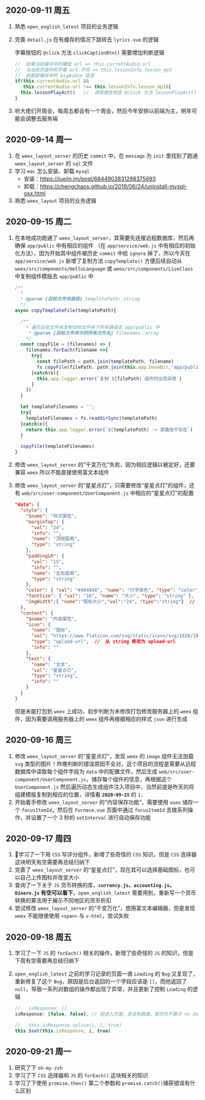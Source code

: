 ## 2020-09-11 周五

1. 熟悉  `open_english_latest` 项目的业务逻辑

2. 完善 `detail.js` 在有缓存的情况下跳转去 `lyrics.vue` 的逻辑

   字幕按钮的 `@click` 方法 `clickCaptionBtn()` 需要增加判断逻辑

   ```js
   //  如果当前缓存中的播放 url => this.currentAudio.url
   //  与当前页面中的字幕 url 不同 => this.lessonInfp.lesson_mp3
   //  则更新缓存中的 bigAudio 信息
   if(this.currentAudio.url && 
      this.currentAudio.url !== this.lessonInfo.lesson_mp3){
     this.lessonPlayAct()	//	调用播放按钮 @click 方法 lessonPlayAct()
   }
   ```

3. 听大佬们开周会，每周五都会有一个周会，然后今年安排以前端为主，明年可能会调整去服务端

## 2020-09-14 周一

1. 在 `weex_layout_server` 的历史 `commit` 中，在 `message` 为  `init` 里找到了跑通 `weex_layout_server` 的 `sql` 文件
2. 学习 `mac` 怎么安装、卸载 `mysql`
   - 安装：https://juejin.im/post/6844903831298375693
   - 卸载：https://chengchaos.github.io/2019/06/24/uninstall-mysql-osx.html
3. 熟悉 `weex_layout` 项目的业务逻辑

## 2020-09-15 周二

1. 在本地成功跑通了 `weex_layout_server`，其需要先连接远程数据库，然后再确保 `app/public` 中有相应的组件 （在 `app/service/web.js` 中有相应的初始化方法），因为开始其中组件被历史 `commit` 中给 `ignore` 掉了，所以今天在 `app/service/web.js` 新增了复制方法 `copyTemplate()` 方便后续自动从  `weex/src/components/HelloLanguage` 或 `weex/src/components/LiveClass` 中复制组件模版去 `app/public` 中

   ```js
   /**
     * 
     * @param {目标文件夹路径} templatePath: string 
     */
   async copyTemplateFile(templatePath){
   
     /**
       * 遍历目标文件夹复制目标文件夹下所有路径去 app/public 中
      	* @param {目标文件夹中的所有文件名} filenames：array
       */
     const copyFile = (filenames) => {
       filenames.forEach(filename =>{
         try{
           const filePath = path.join(templatePath, filename)
           fs.copyFile(filePath, path.join(this.app.baseDir,'app/public',filename))
         }catch(e){
           this.app.logger.error(`复制 ${filePath} 组件时出现异常`)
         }
       })
     }
   
     let templateFilenames = '';
     try{
       templateFilenames = fs.readdirSync(templatePath)
     }catch(e){
       return this.app.logger.error(`${templatePath} -> 该路径不存在`)
     }
   
     copyFile(templateFilenames)
   }
   ```

2. 修改 `weex_layout_server` 的“千变万化”失败，因为相应逻辑以被定好，还要兼容 `weex` 所以不能直接使用富文本组件

3. 修改 `weex_layout_server` 的“星星点灯”，只需要修改“星星点灯”的组件，还有 `web/src/user-component/UserComponent.js` 中相应的“星星点灯”的配置

   ```json
   "data": {
     "style": {
       "$name": "样式属性",
       "marginTop": {
         "val": "24",
         "info": "",
         "name": "顶部距离",
         "type": "string"
       },
       "paddingLR": {
         "val": "15",
         "info": "",
         "name": "左右距离",
         "type": "string"
       },
       "color": { "val": "#484848", "name": "行字体色", "type": "color", "predefineColors": ["#000", "#333333", "#405BD3"] },
       "fontSize": { "val": "16", "name": "大小", "type": "string" },
       "imgWidth":{ "name":"图标大小","val":"24", "type":"string"}	//	新增
     },
     "content": {
       "$name": "内容属性",
       "icon": {
         "name": "图标",
         "val": "https://www.flaticon.com/svg/static/icons/svg/1828/1828884.svg",	//	修改为图标路径
         "type": "upload-url",	//	从 string 修改为 upload-url
         "info": ""
       },
       "text": {
         "name": "文本",
         "val": "星星点灯",
         "type": "string",
         "info": ""
       }
     }
   }
   ```

   但是未能打包到 `weex` 上成功，初步判断为未修改打包修改服务器上的 `weex` 组件，因为需要调用服务器上的 `weex` 组件再根据相应的样式 `json` 进行生成

## 2020-09-16 周三

1. 修改 `weex_layout_server` 的”星星点灯“，发现  `weex` 的 `image` 组件无法加载 `svg` 类型的图片！昨晚判断的错误原因不全对，这个项目的流程是需要从远程数据库中读取每个组件字段为 `data` 中的配置文件，然后生成 `web/src/user-component/UserComponent.js`，储存每个组件的信息，再根据这个 `UserComponent.js` 然后遍历动态生成组件注入项目中，当然前提是昨天的将组建模版复制到相应的位置，详情看 **`2020-09-15`** 的 `1.`
2. 开始着手修改 `weex_layout_server` 的“内容保存功能“，需要使用 `vuex` 储存一个 `focusItemId`，然后在 `Furnace.vue` 页面中通过 `focusItemId` 去做系列操作，并设置了一个 3 秒的 `setInterval` 进行自动保存功能

## 2020-09-17 周四

1. 学习了一下用 `CSS` 写评分组件，新增了些奇怪的 `CSS` 知识，但是 `CSS` 选择器这块明天有空需要再总结归纳下
2. 完善了 `weex_layout_server` 的“星星点灯”，现在其可以选择基础图标，也可以自己上传图标并改变大小
3. 查询了一下关于 `JS` 货币转换的库，**`currency.js`、`accounting.js`、`Dinero.js` 有空可以看下**，`open_english_latest` 需要用到，重新写一个货币转换的算法用于展示不同地区的货币折扣
4. 尝试修改 `weex_layout_server` 的“千变万化”，想用富文本编辑器，但是发现 `weex` 不能随便使用 `<span>` 与 `v-html`，尝试失败

## 2020-09-18 周五

1. 学习了一下 `JS` 的 `forEach()` 相关的操作，新增了些奇怪的 `JS` 的知识，但是下周有空需要再总结归纳下

2. `open_english_latest` 之前的学习记录的页面一直 `Loading` 的 `Bug` 又复现了，重新修复了这个 `Bug`，原因是后台返回的一个字段应该是 `[]`，而他返回了 `null`，导致一系列对数组的操作都出现了异常，并且更新了控制 `Loading` 的逻辑

   ```js
   //	isResponse: []
   isResponse: [false, false], // 刚进入页面，还没有数据，暂时先不展示 no data 提示
   
   //	this.isResponse.splice(i, 1, true)	
   this.$set(this.isResponse, i, true)
   ```

## 2020-09-21 周一

1. 研究了下 `oh-my-zsh`
2. 学习了下 `CSS` 选择器和  `JS` 的 `forEach()` 这块相关的知识
3. 学习了下使用  `promise.then()` 第二个参数和 `promise.catch()`捕获错误有什么区别

